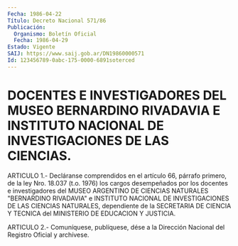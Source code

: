```yaml
---
Fecha: 1986-04-22
Título: Decreto Nacional 571/86
Publicación:
  Organismo: Boletín Oficial
  Fecha: 1986-04-29
Estado: Vigente
SAIJ: https://www.saij.gob.ar/DN19860000571
Id: 123456789-0abc-175-0000-6891soterced
---
```

# DOCENTES E INVESTIGADORES DEL MUSEO BERNARDINO RIVADAVIA E INSTITUTO NACIONAL DE INVESTIGACIONES DE LAS CIENCIAS.

<a id="1"></a>
ARTICULO  1.-  Decláranse  comprendidos  en  el artículo 66, párrafo  primero,  de  la  ley  Nro. 18.037 (t.o. 1976) los  cargos desempeñados por los docentes e investigadores  del MUSEO ARGENTINO DE  CIENCIAS NATURALES "BERNARDINO RIVADAVIA" e INSTITUTO  NACIONAL DE INVESTIGACIONES  DE  LAS  CIENCIAS  NATURALES, dependiente de la SECRETARIA  DE  CIENCIA  Y TECNICA del MINISTERIO  DE  EDUCACION  Y JUSTICIA.

<a id="2"></a>
ARTICULO  2.-  Comuníquese,  publíquese, dése a la Dirección Nacional del Registro Oficial y archívese.